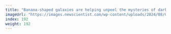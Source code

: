 ```yaml
---
title: "Banana-shaped galaxies are helping unpeel the mysteries of dark matter"
imageUrl: "https://images.newscientist.com/wp-content/uploads/2024/08/01155248/SEI_215286563.jpg?width=788"
index: 192
weight: 192
---
```

